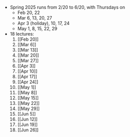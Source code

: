 - Spring 2025 runs from 2/20 to 6/20, with Thursdays on
	- Feb 20, 22
	- Mar 6, 13, 20, 27
	- Apr 3 (holiday), 10, 17, 24
	- May 1, 8, 15, 22, 29
- 18 lectures:
  1. [[Feb 20]]
  2. [[Mar 6]]
  3. [[Mar 13]]
  4. [[Mar 20]]
  5. [[Mar 27]]
  6. [[Apr 3]]
  7. [[Apr 10]]
  8. [[Apr 17]]
  9. [[Apr 24]]
  10. [[May 1]]
  11. [[May 8]]
  12. [[May 15]]
  13. [[May 22]]
  14. [[May 29]]
  15. [[Jun 5]]
  16. [[Jun 12]]
  17. [[Jun 19]]
  18. [[Jun 26]]